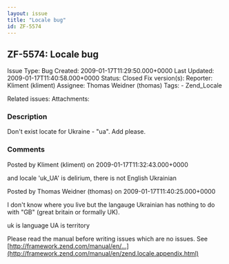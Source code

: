 ```yaml
---
layout: issue
title: "Locale bug"
id: ZF-5574
---
```


ZF-5574: Locale bug
-------------------

 Issue Type: Bug Created: 2009-01-17T11:29:50.000+0000 Last Updated: 2009-01-17T11:40:58.000+0000 Status: Closed Fix version(s): 
 Reporter:  Kliment (kliment)  Assignee:  Thomas Weidner (thomas)  Tags: - Zend\_Locale
 
 Related issues: 
 Attachments: 
### Description

Don't exist locate for Ukraine - "ua". Add please.

 

 

### Comments

Posted by Kliment (kliment) on 2009-01-17T11:32:43.000+0000

and locale 'uk\_UA' is delirium, there is not English Ukrainian

 

 

Posted by Thomas Weidner (thomas) on 2009-01-17T11:40:25.000+0000

I don't know where you live but the langauge Ukrainian has nothing to do with "GB" (great britain or formally UK).

uk is language UA is territory

Please read the manual before writing issues which are no issues. See [http://framework.zend.com/manual/en/…](http://framework.zend.com/manual/en/zend.locale.appendix.html)

 

 